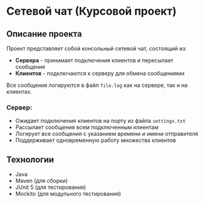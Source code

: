 # Сетевой чат (Курсовой проект)

## Описание проекта

Проект представляет собой консольный сетевой чат, состоящий из:
- **Сервера** - принимает подключения клиентов и пересылает сообщения
- **Клиентов** - подключаются к серверу для обмена сообщениями

Все сообщения логируются в файл `file.log` как на сервере, так и на клиентах.

### Сервер:
- Ожидает подключения клиентов на порту из файла `settings.txt`
- Рассылает сообщения всем подключенным клиентам
- Логирует все сообщения с указанием времени и имени отправителя
- Поддерживает одновременную работу множества клиентов

## Технологии

- Java
- Maven (для сборки)
- JUnit 5 (для тестирования)
- Mockito (для модульного тестирования)
